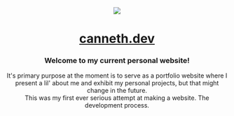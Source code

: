 <div align='center'><img src='https://user-images.githubusercontent.com/23531034/148361737-1aadfe95-1de1-43b9-8f31-ad0f6e70c043.png' /></div>
<h1 align='center'>
  <div align='center'><a href='https://canneth.dev' rel='noreferrer'>canneth.dev</a></div>
</h1>
<h3 align='center'>Welcome to my current personal website!</h3>
<p align='center'>
  It's primary purpose at the moment is to serve as a portfolio website where I present a lil' about me and exhibit my personal projects, but that might change in the future.
  <br />
  This was my first ever serious attempt at making a website. The development process.
</p>
